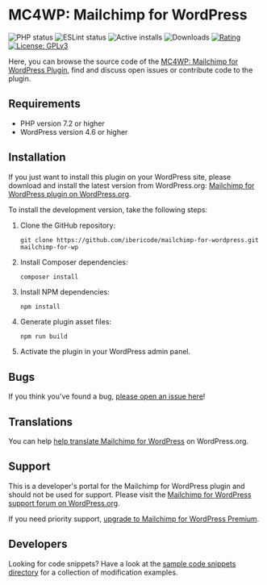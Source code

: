 MC4WP: Mailchimp for WordPress
======================
![PHP status](https://github.com/ibericode/mailchimp-for-wordpress/workflows/PHP/badge.svg)
![ESLint status](https://github.com/ibericode/mailchimp-for-wordpress/workflows/ESLint/badge.svg)
![Active installs](https://img.shields.io/wordpress/plugin/installs/mailchimp-for-wp.svg)
![Downloads](https://img.shields.io/wordpress/plugin/dt/mailchimp-for-wp.svg)
[![Rating](https://img.shields.io/wordpress/plugin/r/mailchimp-for-wp.svg)](https://wordpress.org/support/plugin/mailchimp-for-wp/reviews/)
[![License: GPLv3](https://img.shields.io/badge/License-GPLv3-blue.svg)](https://www.gnu.org/licenses/gpl-3.0)

Here, you can browse the source code of the [MC4WP: Mailchimp for WordPress Plugin](https://wordpress.org/plugins/mailchimp-for-wp/), find and discuss open issues or contribute code to the plugin.

Requirements
--------------

- PHP version 7.2 or higher
- WordPress version 4.6 or higher


Installation
------------

If you just want to install this plugin on your WordPress site, please download and install the latest version from WordPress.org: [Mailchimp for WordPress plugin on WordPress.org](https://wordpress.org/plugins/mailchimp-for-wp/).

To install the development version, take the following steps:

1. Clone the GitHub repository:
	```
	git clone https://github.com/ibericode/mailchimp-for-wordpress.git mailchimp-for-wp
	```

1. Install Composer dependencies:
	```sh 
	composer install 
	```

1. Install NPM dependencies:
	```
	npm install
	```

1. Generate plugin asset files:
	```
	npm run build 
	```

1. Activate the plugin in your WordPress admin panel.

Bugs
----
If you think you've found a bug, [please open an issue here](https://github.com/ibericode/mailchimp-for-wordpress/issues?state=open)!

Translations
-------------
You can help [help translate Mailchimp for WordPress](https://translate.wordpress.org/projects/wp-plugins/mailchimp-for-wp/stable/) on WordPress.org.

Support
-------
This is a developer's portal for the Mailchimp for WordPress plugin and should not be used for support.
Please visit the [Mailchimp for WordPress support forum on WordPress.org](https://wordpress.org/support/plugin/mailchimp-for-wp).

If you need priority support, [upgrade to Mailchimp for WordPress Premium](https://www.mc4wp.com/).

Developers
----------

Looking for code snippets? Have a look at the [sample code snippets directory](https://github.com/ibericode/mailchimp-for-wordpress/tree/main/sample-code-snippets) for a collection of modification examples.

